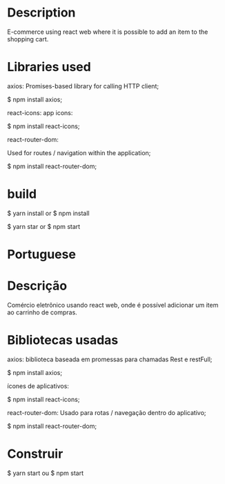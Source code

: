 # Description
E-commerce using react web where it is possible to add an item to the shopping cart.

# Libraries used
axios: Promises-based library for calling HTTP client;

$ npm install axios;

react-icons: app icons:

$ npm install react-icons;

react-router-dom: 

Used for routes / navigation within the application;

$ npm install react-router-dom;

# build

$ yarn install
or
$ npm install

$ yarn star
or
$ npm start

# Portuguese

# Descrição
Comércio eletrônico usando react web, onde é possível adicionar um item ao carrinho de compras.

# Bibliotecas usadas
axios: biblioteca baseada em promessas para chamadas Rest e restFull;

$ npm install axios;

ícones de aplicativos:

$ npm install react-icons;

react-router-dom: Usado para rotas / navegação dentro do aplicativo;

$ npm install react-router-dom;

# Construir

$ yarn start
ou
$ npm start
